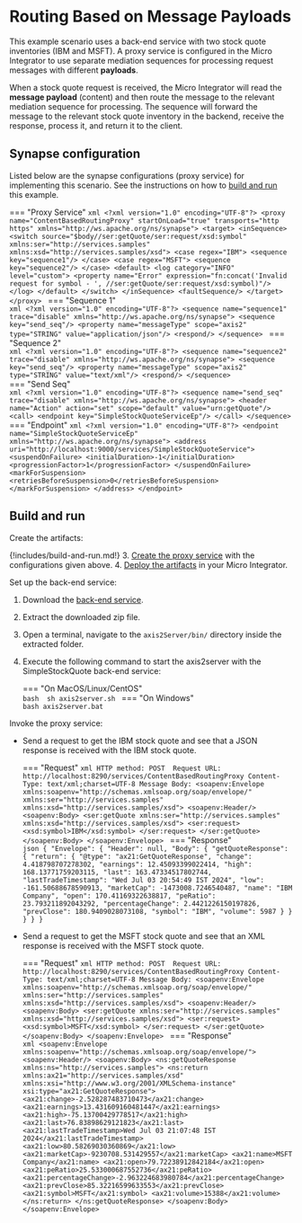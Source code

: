# Routing Based on Message Payloads

This example scenario uses a back-end service with two stock quote inventories (IBM and MSFT). A proxy service is configured in the Micro Integrator to use separate mediation sequences for processing request messages with different **payloads**. 

When a stock quote request is received, the Micro Integrator will read the **message payload** (content) and then route the message to the relevant mediation sequence for processing. The sequence will forward the message to the relevant stock quote inventory in the backend, receive the response, process it, and return it to the client.
    
## Synapse configuration
    
Listed below are the synapse configurations (proxy service) for implementing this scenario. See the instructions on how to [build and run](#build-and-run) this example.

=== "Proxy Service"
    ```xml
    <?xml version="1.0" encoding="UTF-8"?>
    <proxy name="ContentBasedRoutingProxy" startOnLoad="true" transports="http https" xmlns="http://ws.apache.org/ns/synapse">
        <target>
            <inSequence>
                <switch source="$body//ser:getQuote/ser:request/xsd:symbol" xmlns:ser="http://services.samples" xmlns:xsd="http://services.samples/xsd">
                    <case regex="IBM">
                        <sequence key="sequence1"/>
                    </case>
                    <case regex="MSFT">
                        <sequence key="sequence2"/>
                    </case>
                    <default>
                        <log category="INFO" level="custom">
                            <property name="Error" expression="fn:concat('Invalid request for symbol - ', //ser:getQuote/ser:request/xsd:symbol)"/>
                        </log>
                    </default>
                </switch>
            </inSequence>
            <faultSequence/>
        </target>
    </proxy>
    ```
=== "Sequence 1"    
    ```xml
    <?xml version="1.0" encoding="UTF-8"?>
    <sequence name="sequence1" trace="disable" xmlns="http://ws.apache.org/ns/synapse">
        <sequence key="send_seq"/>
        <property name="messageType" scope="axis2" type="STRING" value="application/json"/>
        <respond/>
    </sequence>
    ```
=== "Sequence 2"    
    ```xml
    <?xml version="1.0" encoding="UTF-8"?>
    <sequence name="sequence2" trace="disable" xmlns="http://ws.apache.org/ns/synapse">
        <sequence key="send_seq"/>
        <property name="messageType" scope="axis2" type="STRING" value="text/xml"/>
        <respond/>
    </sequence>
    ```   
=== "Send Seq"    
    ```xml
    <?xml version="1.0" encoding="UTF-8"?>
    <sequence name="send_seq" trace="disable" xmlns="http://ws.apache.org/ns/synapse">
        <header name="Action" action="set" scope="default" value="urn:getQuote"/>
        <call>
            <endpoint key="SimpleStockQuoteServiceEp"/>
        </call>
    </sequence>
    ```
=== "Endpoint" 
    ```xml
    <?xml version="1.0" encoding="UTF-8"?>
    <endpoint name="SimpleStockQuoteServiceEp" xmlns="http://ws.apache.org/ns/synapse">
        <address uri="http://localhost:9000/services/SimpleStockQuoteService">
            <suspendOnFailure>
                <initialDuration>-1</initialDuration>
                <progressionFactor>1</progressionFactor>
            </suspendOnFailure>
            <markForSuspension>
                <retriesBeforeSuspension>0</retriesBeforeSuspension>
            </markForSuspension>
        </address>
    </endpoint>
    ```

## Build and run

Create the artifacts:

{!includes/build-and-run.md!}
3. [Create the proxy service]({{base_path}}/develop/creating-artifacts/creating-a-proxy-service) with the configurations given above.
4. [Deploy the artifacts]({{base_path}}/develop/deploy-artifacts) in your Micro Integrator.

Set up the back-end service:

1. Download the [back-end service](https://github.com/wso2-docs/WSO2_EI/blob/master/Back-End-Service/axis2Server.zip).
2. Extract the downloaded zip file.
3. Open a terminal, navigate to the `axis2Server/bin/` directory inside the extracted folder.
4. Execute the following command to start the axis2server with the SimpleStockQuote back-end service:
 
    === "On MacOS/Linux/CentOS"  
          ```bash 
          sh axis2server.sh
          ```
    === "On Windows"                
          ```bash
          axis2server.bat
          ```

Invoke the proxy service:

- Send a request to get the IBM stock quote and see that a JSON response is received with the IBM stock quote.

    === "Request"
        ```xml
        HTTP method: POST 
        Request URL: http://localhost:8290/services/ContentBasedRoutingProxy
        Content-Type: text/xml;charset=UTF-8
        Message Body:
        <soapenv:Envelope xmlns:soapenv="http://schemas.xmlsoap.org/soap/envelope/" xmlns:ser="http://services.samples" xmlns:xsd="http://services.samples/xsd">
          <soapenv:Header/>
          <soapenv:Body>
             <ser:getQuote xmlns:ser="http://services.samples" xmlns:xsd="http://services.samples/xsd">
                <ser:request>
                   <xsd:symbol>IBM</xsd:symbol>
                </ser:request>
             </ser:getQuote>
          </soapenv:Body>
        </soapenv:Envelope>
        ```
    === "Response"        
        ```json
        {
            "Envelope": {
                "Header": null,
                "Body": {
                    "getQuoteResponse": {
                        "return": {
                            "@type": "ax21:GetQuoteResponse",
                            "change": 4.418798707278302,
                            "earnings": 12.45093399022414,
                            "high": 168.13771759203115,
                            "last": 163.47334517802744,
                            "lastTradeTimestamp": "Wed Jul 03 20:54:49 IST 2024",
                            "low": -161.50688678590913,
                            "marketCap": -1473008.7246540487,
                            "name": "IBM Company",
                            "open": 170.41169322638817,
                            "peRatio": 23.793211892043292,
                            "percentageChange": 2.4421226150197826,
                            "prevClose": 180.9409028073108,
                            "symbol": "IBM",
                            "volume": 5987
                        }
                    }
                }
            }
        }
        ```

- Send a request to get the MSFT stock quote and see that an XML response is received with the MSFT stock quote.

    === "Request"
        ```xml
        HTTP method: POST 
        Request URL: http://localhost:8290/services/ContentBasedRoutingProxy
        Content-Type: text/xml;charset=UTF-8
        Message Body:
        <soapenv:Envelope xmlns:soapenv="http://schemas.xmlsoap.org/soap/envelope/" xmlns:ser="http://services.samples" xmlns:xsd="http://services.samples/xsd">
          <soapenv:Header/>
          <soapenv:Body>
             <ser:getQuote xmlns:ser="http://services.samples" xmlns:xsd="http://services.samples/xsd">
                <ser:request>
                   <xsd:symbol>MSFT</xsd:symbol>
                </ser:request>
             </ser:getQuote>
          </soapenv:Body>
        </soapenv:Envelope>
        ```
    === "Response"        
        ```xml
        <soapenv:Envelope xmlns:soapenv="http://schemas.xmlsoap.org/soap/envelope/">
            <soapenv:Header/>
            <soapenv:Body>
                <ns:getQuoteResponse xmlns:ns="http://services.samples">
                    <ns:return xmlns:ax21="http://services.samples/xsd" xmlns:xsi="http://www.w3.org/2001/XMLSchema-instance" xsi:type="ax21:GetQuoteResponse">
                        <ax21:change>-2.528287483710473</ax21:change>
                        <ax21:earnings>13.431609160481447</ax21:earnings>
                        <ax21:high>-75.13700429778517</ax21:high>
                        <ax21:last>76.83898629121823</ax21:last>
                        <ax21:lastTradeTimestamp>Wed Jul 03 21:07:48 IST 2024</ax21:lastTradeTimestamp>
                        <ax21:low>80.58269030360869</ax21:low>
                        <ax21:marketCap>-9230708.531429557</ax21:marketCap>
                        <ax21:name>MSFT Company</ax21:name>
                        <ax21:open>79.72238912842184</ax21:open>
                        <ax21:peRatio>25.533000687552736</ax21:peRatio>
                        <ax21:percentageChange>-2.963224683980784</ax21:percentageChange>
                        <ax21:prevClose>85.32216599633553</ax21:prevClose>
                        <ax21:symbol>MSFT</ax21:symbol>
                        <ax21:volume>15388</ax21:volume>
                    </ns:return>
                </ns:getQuoteResponse>
            </soapenv:Body>
        </soapenv:Envelope>
        ```

